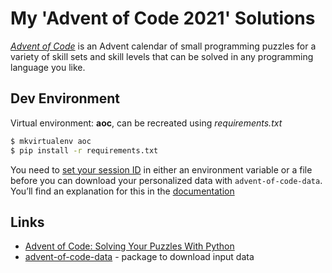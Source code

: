 # My 'Advent of Code 2021' Solutions

*[Advent of Code](https://adventofcode.com/)* is an Advent calendar of small programming puzzles for a variety of skill sets and skill levels that can be solved in any programming language you like.

## Dev Environment

Virtual environment: **aoc**, can be recreated using *requirements.txt*

```bash
$ mkvirtualenv aoc
$ pip install -r requirements.txt
```

You need to [set your session ID](https://github.com/wimglenn/advent-of-code-wim/issues/1) in either an environment variable or a file before you can download your personalized data with `advent-of-code-data`. You’ll find an explanation for this in the [documentation](https://github.com/wimglenn/advent-of-code-data#quickstart)


## Links

* [Advent of Code: Solving Your Puzzles With Python](https://realpython.com/python-advent-of-code/)
* [advent-of-code-data](https://pypi.org/project/advent-of-code-data/) - package to download input data
